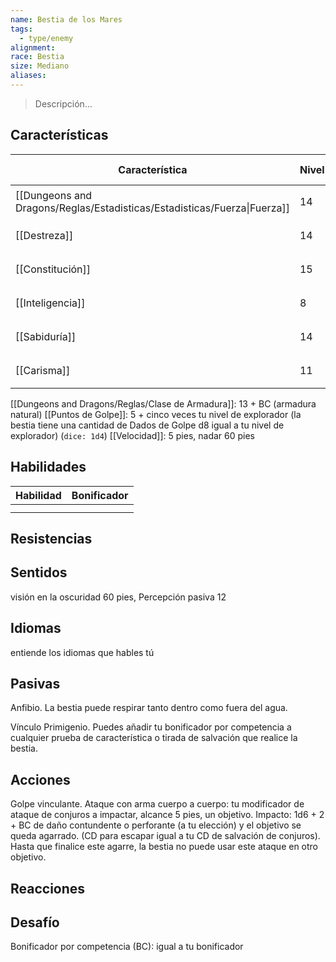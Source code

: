 ```yaml
---
name: Bestia de los Mares
tags:
  - type/enemy
alignment: 
race: Bestia
size: Mediano
aliases:
---
```

> Descripción...
## Características
| Característica                                                           | Nivel | Bonificador | Lanzar dado      |
| ------------------------------------------------------------------------ | ----- | ----------- | ---------------- |
| [[Dungeons and Dragons/Reglas/Estadisticas/Estadisticas/Fuerza\|Fuerza]] | 14    | +2          | `dice: 1d20 + 0` |
| [[Destreza]]                                                             | 14    | +2          | `dice: 1d20 + 0` |
| [[Constitución]]                                                         | 15    | +2          | `dice: 1d20 + 0` |
| [[Inteligencia]]                                                         | 8     | -1          | `dice: 1d20 + 0` |
| [[Sabiduría]]                                                            | 14    | +2          | `dice: 1d20 + 0` |
| [[Carisma]]                                                              | 11    | 0           | `dice: 1d20 + 0` |

[[Dungeons and Dragons/Reglas/Clase de Armadura]]: 13 + BC (armadura natural)
[[Puntos de Golpe]]: 5 + cinco veces tu nivel de explorador (la bestia tiene una cantidad de Dados de
Golpe d8 igual a tu nivel de explorador) (`dice: 1d4`)
[[Velocidad]]: 5 pies, nadar 60 pies
## Habilidades
| Habilidad | Bonificador |
| --------- | ----------- |
|           |             |
|           |             |
## Resistencias

## Sentidos

visión en la oscuridad 60 pies, Percepción pasiva 12
## Idiomas

entiende los idiomas que hables tú
## Pasivas

Anfibio. La bestia puede respirar tanto dentro como fuera del agua.

Vínculo Primigenio. Puedes añadir tu bonificador por competencia a cualquier prueba de
característica o tirada de salvación que realice la bestia.
## Acciones

Golpe vinculante. Ataque con arma cuerpo a cuerpo: tu modificador de ataque de conjuros a
impactar, alcance 5 pies, un objetivo. Impacto: 1d6 + 2 + BC de daño contundente o perforante (a tu elección) y el objetivo se queda agarrado. (CD para escapar igual a tu CD de salvación de conjuros). Hasta que finalice este agarre, la bestia no puede usar este ataque en otro objetivo.
## Reacciones

## Desafío

Bonificador por competencia (BC): igual a tu bonificador


